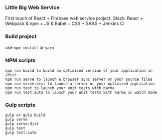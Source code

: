 ### Little Big Web Service 
First touch of React + Firebase web service project.
Stack: React + Webpack & npm + JS & Babel + CSS + SAAS + Jenkins CI

### Build project
use `npm install` or `yarn`

### NPM scripts
```
npm run build to build an optimized version of your application in /dist
npm run serve to launch a browser sync server on your source files
npm run serve:dist to launch a server on your optimized application
npm run test to launch your unit tests with Karma
npm run test:auto to launch your unit tests with Karma in watch mode
```

### Gulp scripts
```
gulp or gulp build
gulp serve
gulp serve:dist
gulp test
gulp test:auto
```